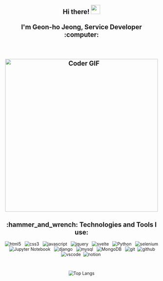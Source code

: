 <h2>
 <abc>
 <p align="center">
  <br>Hi there! <img src="https://user-images.githubusercontent.com/42378118/110234147-e3259600-7f4e-11eb-95be-0c4047144dea.gif" width="30"><br>
  <br> I'm Geon-ho Jeong, Service Developer :computer:<br>
  </p>
  <br>
  <p align="center">
    <img src="https://media.giphy.com/media/SWoSkN6DxTszqIKEqv/giphy.gif" alt="Coder GIF" width="500">
  </p>
 </abc>
</h2> 
<h2 align="center" height="20px" line-height="20px">:hammer_and_wrench: Technologies and Tools I use:</h2>
<!--django랑 svelte, mongoDB 정도 업로드 ㄱㄱ-->
<div align="center">

![html5](https://img.shields.io/badge/html5-E34F26.svg?&style=for-the-badge&logo=html5&logoColor=white) &nbsp;
![css3](https://img.shields.io/badge/css3-1572B6.svg?&style=for-the-badge&logo=css3&logoColor=white) &nbsp;
![javascript](https://img.shields.io/badge/javascript-F7DF1E.svg?&style=for-the-badge&logo=javascript&logoColor=white) &nbsp;
![jquery](https://img.shields.io/badge/jquery-0769AD.svg?&style=for-the-badge&logo=jquery&logoColor=white) &nbsp;
![svelte](https://img.shields.io/badge/svelte-FF3E00.svg?&style=for-the-badge&logo=svelte&logoColor=white) &nbsp;
![Python](https://img.shields.io/badge/python-3776AB.svg?&style=for-the-badge&logo=python&logoColor=white) &nbsp;
![selenium](https://img.shields.io/badge/selenium-43B02A.svg?&style=for-the-badge&logo=selenium&logoColor=white) &nbsp;
![Jupyter Notebook](https://img.shields.io/badge/jupyter%20notebook-F37626.svg?&style=for-the-badge&logo=jupyter&logoColor=white) &nbsp; 
![django](https://img.shields.io/badge/django-092E20.svg?&style=for-the-badge&logo=django&logoColor=white) &nbsp;
![mysql](https://img.shields.io/badge/mysql-4479A1.svg?&style=for-the-badge&logo=mysql&logoColor=white) &nbsp;
![MongoDB](https://img.shields.io/badge/mongodb-47A248.svg?&style=for-the-badge&logo=mongodb&logoColor=white) &nbsp;
![git](https://img.shields.io/badge/git-F05032.svg?&style=for-the-badge&logo=git&logoColor=white)&nbsp;
![github](https://img.shields.io/badge/github-181717.svg?&style=for-the-badge&logo=github&logoColor=white)&nbsp;
![vscode](https://img.shields.io/badge/vscode-007ACC.svg?&style=for-the-badge&logo=visualstudiocode&logoColor=white)&nbsp;
![notion](https://img.shields.io/badge/notion-000000.svg?&style=for-the-badge&logo=notion&logoColor=white)&nbsp;

<!--
<a href="https://html.spec.whatwg.org/multipage/nav-history-apis.html#htmldocument" target="_blank">
<a href="https://docs.python.org/ko/3/" target="_blank">
-->
</div>
<br>
<div align="center">

![Top Langs](https://github-readme-stats.vercel.app/api/top-langs/?username=wjdrjsgh&layout=compact)</div>

